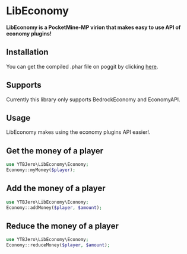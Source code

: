 # LibEconomy
**LibEconomy is a PocketMine-MP virion that makes easy to use API of economy plugins!**

## Installation
You can get the compiled .phar file on poggit by clicking [here](https://poggit.pmmp.io/ci/Eric-pm-pl/LibEconomy/~).

## Supports
Currently this library only supports BedrockEconomy and EconomyAPI.

## Usage
LibEconomy makes using the economy plugins API easier!.

## Get the money of a player

```php
use YTBJero\LibEconomy\Economy;
Economy::myMoney($player);
```
## Add the money of a player

```php
use YTBJero\LibEconomy\Economy;
Economy::addMoney($player, $amount);
```

## Reduce the money of a player

```php
use YTBJero\LibEconomy\Economy;
Economy::reduceMoney($player, $amount);
```
